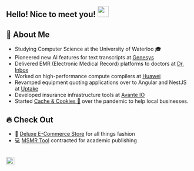 ## Hello! Nice to meet you! <img src="https://raw.githubusercontent.com/iampavangandhi/iampavangandhi/master/gifs/Hi.gif" height="30px">

<!-- ## 🧍 About Me
* 🎓 Honours Bachelor of Mathematics at the University of Waterloo
* 💻 Lead Developer at [Cache and Cookies 🍪](https://www.linkedin.com/company/cache-and-cookies/ "Cache and Cookies")
* 🌎 React and Node enthusiast -->


## 🧍 About Me 
* Studying Computer Science at the University of Waterloo 🎓
* Pioneered new AI features for text transcripts at [Genesys](https://www.genesys.com/capabilities/speech-and-text-analytics)
* Delivered EMR (Electronic Medical Record) platforms to doctors at [Dr. Inbox](https://www.drinbox.ca/)
* Worked on high-performance compute compilers at [Huawei](https://www.huawei.com/ca/)
* Revamped equipment quoting applications over to Angular and NestJS at [Uptake](https://uptake.com)
* Developed insurance infrastructure tools at [Avante IO](https://avante.io/)
* Started [Cache & Cookies 🍪](https://www.linkedin.com/company/cache-and-cookies/) over the pandemic to help local businesses.

## 🔥 Check Out 
* 👜 [Deluxe E-Commerce Store](https://deluxe-kccw.onrender.com/ "DCS") for all things fashion
* 💻 [MSMR Tool](https://msmrtool.com/ "MSMR Tool") contracted for academic publishing

<br />
<a href="https://www.linkedin.com/in/jimmyyang7/">
  <img align="left" alt="Jimmy's Linkedin" width="22px" src="https://cdn.jsdelivr.net/npm/simple-icons@v3/icons/linkedin.svg" />
</a>